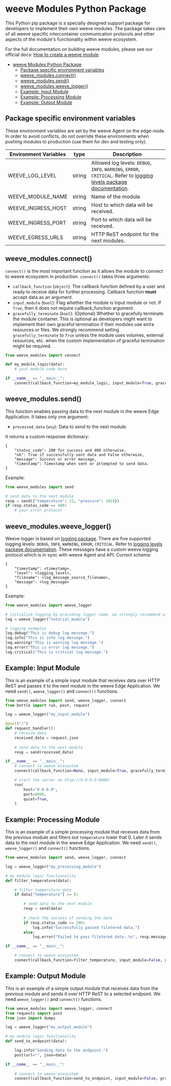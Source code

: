 # weeve Modules Python Package

This Python pip package is a specially designed support package for developers to implement their own weeve modules.
The package takes care of all weeve specific intercontainer communication protocols and other aspects of the module's functionality within weeve ecosystem.

For the full documentation on building weeve modules, please see our official docs: [How to create a weeve module](https://docs.weeve.engineering/guides/how-to-create-a-weeve-module).

- [weeve Modules Python Package](#weeve-modules-python-package)
  - [Package specific environment variables](#package-specific-environment-variables)
  - [weeve\_modules.connect()](#weeve_modulesconnect)
  - [weeve\_modules.send()](#weeve_modulessend)
  - [weeve\_modules.weeve\_logger()](#weeve_modulesweeve_logger)
  - [Example: Input Module](#example-input-module)
  - [Example: Processing Module](#example-processing-module)
  - [Example: Output Module](#example-output-module)

## Package specific environment variables

These environment variables are set by the weeve Agent on the edge-node. In order to avoid conflicts, do not override these environments when pushing modules to production (use them for dev and testing only).

| Environment Variables | type   | Description                                                                                                                                                                 |
| --------------------- | ------ | --------------------------------------------------------------------------------------------------------------------------------------------------------------------------- |
| WEEVE_LOG_LEVEL       | string | Allowed log levels: `DEBUG`, `INFO`, `WARNING`, `ERROR`, `CRITICAL`. Refer to [logging levels package documentation](https://docs.python.org/3/library/logging.html#levels). |
| WEEVE_MODULE_NAME     | string | Name of the module.                                                                                                                                                         |
| WEEVE_INGRESS_HOST    | string | Host to which data will be received.                                                                                                                                        |
| WEEVE_INGRESS_PORT    | string | Port to which data will be received.                                                                                                                                        |
| WEEVE_EGRESS_URLS     | string | HTTP ReST endpoint for the next modules.                                                                                                                                    |


## weeve_modules.connect()

`connect()` is the most important function as it allows the module to connect to weeve ecosystem in production. `connect()` takes three arguments:

* `callback_function` (`object`): The callback function defined by a user and ready to receive data for further processing. Callback function **must** accept data as an argument.
* `input_module` (`bool`): Flag whether the module is Input module or not. If `True`, then it does not require callback_function argument. 
* `gracefully_terminate` (`bool`): (Optional) Whether to gracefully terminate the module container. This is optional as developers might want to implement their own graceful termination if their modules use extra resources or files. We strongly recommend setting `gracefully_terminate` to `True` unless the module uses volumes, external resources, etc. when the custom implementation of graceful termination might be required.

```python
from weeve_modules import connect

def my_module_logic(data):
    # yout module code here

if __name__ == "__main__":
    connect(callback_function=my_module_logic, input_module=True, gracefully_terminate=True)
```

## weeve_modules.send()

This function enables passing data to the next module in the weeve Edge Application. It takes only one argument:

* `processed_data` (`any`): Data to send to the next module.

It returns a custom response dictionary:

```text
{
    "status_code": 200 for success and 400 otherwise, 
    "ok": True if successfully sent data and False otherwise,
    "message": Success or error message,
    "timestamp": Timestamp when sent or attempted to send data.
}
```

Example:

```python
from weeve_modules import send

# send data to the next module
resp = send({"temperature": 12, "pressure": 1019})
if resp.status_code == 400:
    # your error protocol
```

## weeve_modules.weeve_logger()

Weeve logger is based on [logging package](https://docs.python.org/3/library/logging.html#). There are five supported logging levels: `DEBUG`, `INFO`, `WARNING`, `ERROR`, `CRITICAL`. Refer to [logging levels package documentation](https://docs.python.org/3/library/logging.html#levels). These messages have a custom weeve logging protocol which is in sync with weeve Agent and API. Current schema:

```text
{
    "timestamp": <timestamp>,
    "level": <logging_level>,
    "filename": <log_message_source_filename>,
    "message": <log_message>
}
```

Example:

```python
from weeve_modules import weeve_logger

# initialize logging by providing logger name, we strongly recommend using the filename
log = weeve_logger("tutorial_module")

# logging examples
log.debug("This is debug log messege.")
log.info("This is info log messege.")
log.warning("This is warning log messege.")
log.error("This is error log messege.")
log.critical("This is critical log messege.")
```

## Example: Input Module

This is an example of a simple input module that receives data over HTTP ReST and passes it to the next module in the weeve Edge Application.
We need `send()`, `weeve_logger()` and `connect()` functions.

```python
from weeve_modules import send, weeve_logger, connect
from bottle import run, post, request

log = weeve_logger("my_input_module")

@post("/")
def request_handler():
    # receive data
    received_data = request.json
    
    # send data to the next module
    resp = send(received_data)

if __name__ == "__main__":
    # connect to weeve ecosystem
    connect(callback_function=None, input_module=True, gracefully_terminate=True)

    # start the server on http://0.0.0.0:8080/
    run(
        host="0.0.0.0",
        port=8080,
        quiet=True,
    )
```

## Example: Processing Module

This is an example of a simple processing module that receives data from the previous module and filters out `temperature` lower that 0. Later it sends data to the next module in the weeve Edge Application.
We need `send()`, `weeve_logger()` and `connect()` functions.

```python
from weeve_modules import send, weeve_logger, connect

log = weeve_logger("my_processing_module")

# my module logic functionality
def filter_temperature(data):

    # filter temperature data
    if data["temperature"] >= 0:

        # send data to the next module 
        resp = send(data)
        
        # check the success of sending the data
        if resp.status_code == 200:
            log.info("Successfully passed filetered data.")
        else:
            log.error("Failed to pass filetered data: %s", resp.message)

if __name__ == "__main__":

    # connect to weeve ecosystem
    connect(callback_function=filter_temperature, input_module=False, gracefully_terminate=True)
```

## Example: Output Module

This is an example of a simple output module that receives data from the previous module and sends it over HTTP ReST to a selected endpoint.
We need `weeve_logger()` and `connect()` functions.

```python
from weeve_modules import weeve_logger, connect
from requests import post
from json import dumps

log = weeve_logger("my_output_module")

# my module logic functionality
def send_to_endpoint(data):

    log.info("Sending data to the endpoint.")
    post(url="", json=data)

if __name__ == "__main__":
    
    # connect to weeve ecosystem
    connect(callback_function=send_to_endpoint, input_module=False, gracefully_terminate=True)
```
